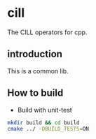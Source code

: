 # cill
The CILL operators for cpp.

## introduction
This is a common lib.

## How to build
* Build with unit-test
```bash
mkdir build && cd build
cmake ../ -DBUILD_TESTS=ON
```
